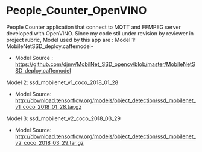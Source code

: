 # People_Counter_OpenVINO
People Counter application that connect to MQTT and FFMPEG server developed with OpenVINO.
Since my code stil under revision by reviewer in project rubric, Model used by this app are :
Model 1: MobileNetSSD_deploy.caffemodel- 
 - Model Source : https://github.com/djmv/MobilNet_SSD_opencv/blob/master/MobileNetSSD_deploy.caffemodel

Model 2: ssd_mobilenet_v1_coco_2018_01_28
  - Model Source: http://download.tensorflow.org/models/object_detection/ssd_mobilenet_v1_coco_2018_01_28.tar.gz

Model 3: ssd_mobilenet_v2_coco_2018_03_29
  - Model Source: http://download.tensorflow.org/models/object_detection/ssd_mobilenet_v2_coco_2018_03_29.tar.gz
